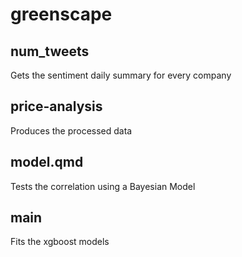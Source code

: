 # greenscape

## num_tweets

Gets the sentiment daily summary for every company

## price-analysis

Produces the processed data

## model.qmd

Tests the correlation using a Bayesian Model

## main

Fits the xgboost models